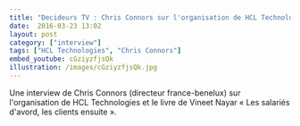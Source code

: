 ```yaml
---
title: "Decideurs TV : Chris Connors sur l'organisation de HCL Technologies"
date:  2016-03-23 13:02
layout: post
category: ["interview"]
tags: ["HCL Technologies", "Chris Connors"]
embed_youtube: cGziyzfjsQk
illustration: /images/cGziyzfjsQk.jpg
---
```


Une interview de Chris Connors (directeur france-benelux) sur l'organisation de HCL Technologies et le livre de Vineet Nayar « Les salariés d'avord, les clients ensuite ».
